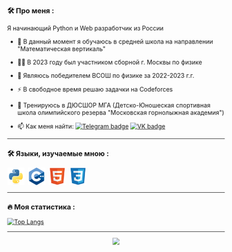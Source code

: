 ### :hammer_and_wrench: Про меня : 
Я начинающий Python и Web разработчик из России
- :telescope: В данный момент я обучаюсь в средней школа на направлении "Математическая вертикаль"
- :man_scientist: В 2023 году был участником сборной г. Москвы по физике
- 🥇 Являюсь победителем ВСОШ по физике за 2022-2023 г.г.
- :zap: В свободное время решаю задачки на Codeforces
- :ski: Тренируюсь в ДЮСШОР МГА (Детско-Юношеская спортивная школа олимпийского резерва "Московская горнолыжная академия")

- :mailbox: Как меня найти: [![Telegram badge](https://img.shields.io/badge/Telegram-2CA5E0?style=for-the-badge&logo=telegram&logoColor=white)](https://web.telegram.org/k/#@MatytsynK) [![VK badge](https://img.shields.io/badge/вконтакте-%232E87FB.svg?&style=for-the-badge&logo=vk&logoColor=white)](https://vk.com/realnewskrab)

---

### :hammer_and_wrench: Языки, изучаемые мною :
<div>
  <img src="https://github.com/devicons/devicon/blob/master/icons/python/python-original.svg" title="Python" alt="Python" width="40" height="40"/>&nbsp;
  <img src="https://github.com/devicons/devicon/blob/master/icons/cplusplus/cplusplus-original.svg" title="C++" alt="C++" width="40" height="40"/>&nbsp;
  <img src="https://github.com/devicons/devicon/blob/master/icons/html5/html5-original.svg" title="HTML 5" alt="HTML 5" width="40" height="40"/>&nbsp;
  <img src="https://github.com/devicons/devicon/blob/master/icons/css3/css3-original.svg" title="HTML 5" alt="HTML 5" width="40" height="40"/>&nbsp;
</div>

---

### :fire: Моя статистика :
[![Top Langs](https://github-readme-stats.vercel.app/api/top-langs/?username=kirillmatytsyn&layout=compact&theme=vision-friendly-dark&langs_count=7)](https://github.com/anuraghazra/github-readme-stats)

---

<div id="header" align="center">
  <img src="https://media.giphy.com/media/M9gbBd9nbDrOTu1Mqx/giphy.gif" width="100"/>
</div>
